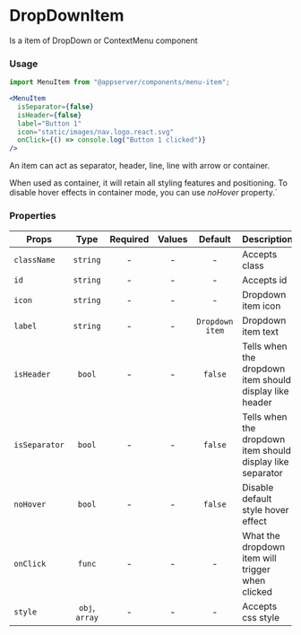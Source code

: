 # DropDownItem

Is a item of DropDown or ContextMenu component

### Usage

```js
import MenuItem from "@appserver/components/menu-item";
```

```jsx
<MenuItem
  isSeparator={false}
  isHeader={false}
  label="Button 1"
  icon="static/images/nav.logo.react.svg"
  onClick={() => console.log("Button 1 clicked")}
/>
```

An item can act as separator, header, line, line with arrow or container.

When used as container, it will retain all styling features and positioning. To disable hover effects in container mode, you can use _noHover_ property.`

### Properties

| Props         |      Type      | Required | Values |     Default     | Description                                                |
| ------------- | :------------: | :------: | :----: | :-------------: | ---------------------------------------------------------- |
| `className`   |    `string`    |    -     |   -    |        -        | Accepts class                                              |
| `id`          |    `string`    |    -     |   -    |        -        | Accepts id                                                 |
| `icon`        |    `string`    |    -     |   -    |        -        | Dropdown item icon                                         |
| `label`       |    `string`    |    -     |   -    | `Dropdown item` | Dropdown item text                                         |
| `isHeader`    |     `bool`     |    -     |   -    |     `false`     | Tells when the dropdown item should display like header    |
| `isSeparator` |     `bool`     |    -     |   -    |     `false`     | Tells when the dropdown item should display like separator |
| `noHover`     |     `bool`     |    -     |   -    |     `false`     | Disable default style hover effect                         |
| `onClick`     |     `func`     |    -     |   -    |        -        | What the dropdown item will trigger when clicked           |
| `style`       | `obj`, `array` |    -     |   -    |        -        | Accepts css style                                          |
